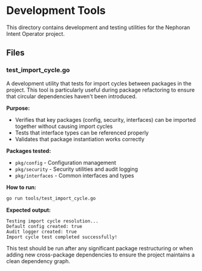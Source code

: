 # Development Tools

This directory contains development and testing utilities for the Nephoran Intent Operator project.

## Files

### test_import_cycle.go

A development utility that tests for import cycles between packages in the project. This tool is particularly useful during package refactoring to ensure that circular dependencies haven't been introduced.

**Purpose:**
- Verifies that key packages (config, security, interfaces) can be imported together without causing import cycles
- Tests that interface types can be referenced properly
- Validates that package instantiation works correctly

**Packages tested:**
- `pkg/config` - Configuration management
- `pkg/security` - Security utilities and audit logging  
- `pkg/interfaces` - Common interfaces and types

**How to run:**
```bash
go run tools/test_import_cycle.go
```

**Expected output:**
```
Testing import cycle resolution...
Default config created: true
Audit logger created: true
Import cycle test completed successfully!
```

This test should be run after any significant package restructuring or when adding new cross-package dependencies to ensure the project maintains a clean dependency graph.